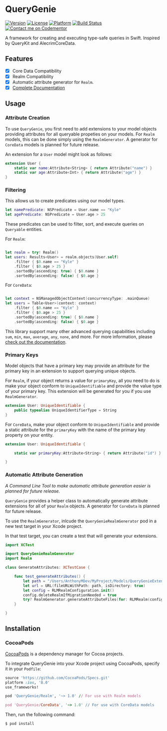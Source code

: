 # QueryGenie
[![Version](https://img.shields.io/cocoapods/v/QueryGenie.svg?style=flat)](http://cocoapods.org/pods/QueryGenie)
[![License](https://img.shields.io/cocoapods/l/QueryGenie.svg?style=flat)](http://cocoapods.org/pods/QueryGenie)
[![Platform](https://img.shields.io/cocoapods/p/QueryGenie.svg?style=flat)](http://cocoapods.org/pods/QueryGenie)
[![Build Status](https://travis-ci.org/AnthonyMDev/QueryGenie.svg?branch=master)](https://travis-ci.org/AnthonyMDev/QueryGenie)
[![Contact me on Codementor](https://cdn.codementor.io/badges/contact_me_github.svg)](https://www.codementor.io/anthonymdev?utm_source=github&utm_medium=button&utm_term=anthonymdev&utm_campaign=github)

A framework for creating and executing type-safe queries in Swift. Inspired by QueryKit and AlecrimCoreData.

## Features

- [x] Core Data Compatibility
- [x] Realm Compatibility
- [x] Automatic attribute generator for `Realm`.
- [x] [Complete Documentation](http://cocoadocs.org/docsets/QueryGenie)

## Usage

### Attribute Creation

To use `QueryGenie`, you first need to add extensions to your model objects providing attributes for all queryable propeties on your models. For `Realm` models, this can be done simply using the `RealmGenerator`. A generator for `CoreData` models is planned for future release. 

An extension for a `User` model might look as follows:

```swift
extension User {
    static var name:Attribute<String> { return Attribute("name") }
    static var age:Attribute<Int> { return Attribute("age") }
}
```

### Filtering

This allows us to create predicates using our model types.

```swift
let namePredicate: NSPredicate = User.name == "Kyle"
let agePredicate: NSPredicate = User.age > 25
```

These predicates can be used to filter, sort, and execute queries on `Queryable` entities.

For `Realm`: 

```swift

let realm = try! Realm()
let users: Results<User> = realm.objects(User.self)
    .filter { $0.name == "Kyle" }
    .filter { $0.age > 25 }
    .sortedBy(ascending: true) { $0.name } 
    .sortedBy(ascending: false) { $0.age }

```

For `CoreData`:

```swift

let context = NSManagedObjectContext(concurrencyType: .mainQueue)
let users = Table<User>(context: context)
    .filter { $0.name == "Kyle" }
    .filter { $0.age > 25 }
    .sortedBy(ascending: true) { $0.name }
    .sortedBy(ascending: false) { $0.age }

```

This library support many other advanced querying capabilities including `sum`, `min`, `max`, `average`, `any`, `none`, and more. For more information, please [check out the documentation](http://cocoadocs.org/docsets/QueryGenie).

### Primary Keys

Model objects that have a primary key may provide an attribute for the primary key in an extension to support querying unique objects.

For `Realm`, if your object returns a value for `primaryKey`, all you need to do is make your object conform to `UniqueIdentifiable` and provide the value type of your primary key. This extension will be generated for you if you use `RealmGenerator`. 

```swift
extension User: UniqueIdentifiable {
    public typealias UniqueIdentifierType = String
}
```

For `CoreData`, make your object conform to `UniqueIdentifiable` and provide a static attribute for the `primaryKey` with the name of the primary key property on your entity.

```swift
extension User: UniqueIdentifiable {

    static var primaryKey:Attribute<String> { return Attribute("id") }

}
```

### Automatic Attribute Generation

*A Command Line Tool to make automatic attribute generation easier is planned for future release.* 

`QueryGenie` provides a helper class to automatically generate attribute extensions for all of your `Realm` objects. A generator for `CoreData` is planned for future release.

To use the `RealmGenerator`, inlcude the `QueryGenieRealmGenerator` pod in a new test target in your Xcode project.

In that test target, you can create a test that will generate your extensions. 

```swift
import XCTest

import QueryGenieRealmGenerator
import Realm

class GenerateAttributes: XCTestCase {

    func test_generateAttributes() {
        let path = "/Users/AnthonyMDev/MyProject/Models/QueryGenieExtensions"        
        let url = URL(fileURLWithPath: path, isDirectory: true)
        let config = RLMRealmConfiguration.init()
        config.deleteRealmIfMigrationNeeded = true
        try? RealmGenerator.generateAttributeFiles(for: RLMRealm(configuration: config).schema, destination: url)
    }

}
```

## Installation

### CocoaPods

[CocoaPods](http://cocoapods.org) is a dependency manager for Cocoa projects.

To integrate QueryGenie into your Xcode project using CocoaPods, specify it in your `Podfile`:

```ruby
source 'https://github.com/CocoaPods/Specs.git'
platform :ios, '8.0'
use_frameworks!

pod 'QueryGenie/Realm', '~> 1.0' // For use with Realm models

pod 'QueryGenie/CoreData', '~> 1.0' // For use with CoreData models
```

Then, run the following command:

```bash
$ pod install
```
